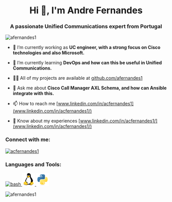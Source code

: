 <h1 align="center">Hi 👋, I'm Andre Fernandes</h1>
<h3 align="center">A passionate Unified Communications expert from Portugal</h3>

<p align="left"> <img src="https://komarev.com/ghpvc/?username=afernandes1&label=Profile%20views&color=0e75b6&style=flat" alt="afernandes1" /> </p>

- 🔭 I’m currently working as **UC engineer, with a strong focus on Cisco technologies and also Microsoft.**

- 🌱 I’m currently learning **DevOps and how can this be useful in Unified Communications.**

- 👨‍💻 All of my projects are available at [github.com/afernandes1](github.com/afernandes1)

- 💬 Ask me about **Cisco Call Manager AXL Schema, and how can Ansible integrate with this.**

- 📫 How to reach me [www.linkedin.com/in/acfernandes1](www.linkedin.com/in/acfernandes1/)

- 📄 Know about my experiences [www.linkedin.com/in/acfernandes1/](www.linkedin.com/in/acfernandes1/)

<h3 align="left">Connect with me:</h3>
<p align="left">
<a href="https://linkedin.com/in/acfernandes1" target="blank"><img align="center" src="https://raw.githubusercontent.com/rahuldkjain/github-profile-readme-generator/master/src/images/icons/Social/linked-in-alt.svg" alt="acfernandes1" height="30" width="40" /></a>
</p>

<h3 align="left">Languages and Tools:</h3>
<p align="left"> <a href="https://www.gnu.org/software/bash/" target="_blank" rel="noreferrer"> <img src="https://www.vectorlogo.zone/logos/gnu_bash/gnu_bash-icon.svg" alt="bash" width="40" height="40"/> </a> <a href="https://www.linux.org/" target="_blank" rel="noreferrer"> <img src="https://raw.githubusercontent.com/devicons/devicon/master/icons/linux/linux-original.svg" alt="linux" width="40" height="40"/> </a> <a href="https://www.python.org" target="_blank" rel="noreferrer"> <img src="https://raw.githubusercontent.com/devicons/devicon/master/icons/python/python-original.svg" alt="python" width="40" height="40"/> </a> </p>

<p><img align="center" src="https://github-readme-stats.vercel.app/api/top-langs?username=afernandes1&show_icons=true&locale=en&layout=compact" alt="afernandes1" /></p>
